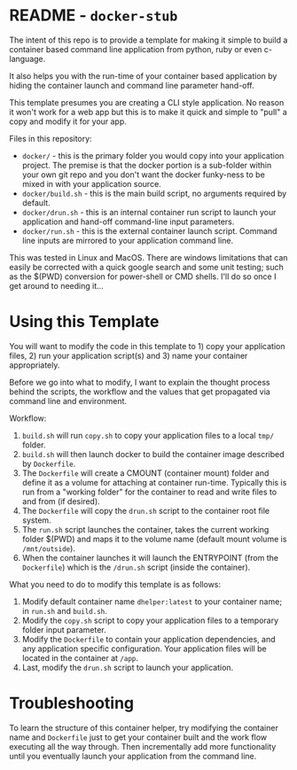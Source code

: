 # README - `docker-stub`

The intent of this repo is to provide a template for making it simple to build a container
based command line application from python, ruby or even c-language.

It also helps you with the run-time of your container based application by hiding the container
launch and command line parameter hand-off.

This template presumes you are creating a CLI style application.  No reason it won't work for
a web app but this is to make it quick and simple to "pull" a copy and modify it for your app.

Files in this repository:

* `docker/` - this is the primary folder you would copy into your application project.  The premise
  is that the docker portion is a sub-folder within your own git repo and you don't want the docker
  funky-ness to be mixed in with your application source.
* `docker/build.sh` - this is the main build script, no arguments required by default.
* `docker/drun.sh` - this is an internal container run script to launch your application and hand-off
  command-line input parameters.
* `docker/run.sh` - this is the external container launch script.  Command line inputs are mirrored
  to your application command line.
  
This was tested in Linux and MacOS.  There are windows limitations that can easily be corrected with
a quick google search and some unit testing; such as the $(PWD) conversion for power-shell or CMD
shells.  I'll do so once I get around to needing it...

# Using this Template

You will want to modify the code in this template to 1) copy your application files, 2) run your
application script(s) and 3) name your container appropriately.

Before we go into what to modify, I want to explain the thought process behind the scripts, the workflow
and the values that get propagated via command line and environment.

Workflow:

1. `build.sh` will run `copy.sh` to copy your application files to a local `tmp/` folder.
1. `build.sh` will then launch docker to build the container image described by `Dockerfile`.
1. The `Dockerfile` will create a CMOUNT (container mount) folder and define it as a volume
   for attaching at container run-time.  Typically this is run from a "working folder" for
   the container to read and write files to and from (if desired).
1. The `Dockerfile` will copy the `drun.sh` script to the container root file system.
1. The `run.sh` script launches the container, takes the current working folder $(PWD) and 
   maps it to the volume name (default mount volume is `/mnt/outside`).
1. When the container launches it will launch the ENTRYPOINT (from the `Dockerfile`) which
   is the `/drun.sh` script (inside the container).
   
What you need to do to modify this template is as follows:

1. Modify default container name `dhelper:latest` to your container name; in `run.sh` and `build.sh`.
1. Modify the `copy.sh` script to copy your application files to a temporary folder input parameter.
1. Modify the `Dockerfile` to contain your application dependencies, and any application specific
   configuration.  Your application files will be located in the container at `/app`.
1. Last, modify the `drun.sh` script to launch your application.

# Troubleshooting

To learn the structure of this container helper, try modifying the container name and `Dockerfile`
just to get your container built and the work flow executing all the way through.  Then incrementally
add more functionality until you eventually launch your application from the command line.